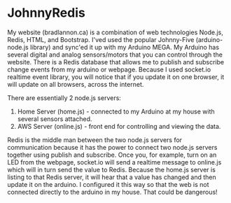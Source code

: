 # JohnnyRedis


My website (bradlannon.ca) is a combination of web technologies Node.js, Redis, HTML, and Bootstrap.  I'ved used the popular Johnny-Five (arduino-node.js library) and sync'ed it up with my Arduino MEGA. My Arduino has several digital and analog sensors/motors that you can control through the website.  There is a Redis database that allows me to publish and subscribe change events from my arduino or webpage.   Because I used socket.io realtime event library, you will notice that if you update it on one browser, it will update on all browsers, across the internet.

There are essentially 2 node.js servers:
1)  Home Server (home.js) - connected to my Arduino at my house with several sensors attached.
2)  AWS Server (online.js) - front end for controlling and viewing the data.


Redis is the middle man between the two node.js servers for communication because it has the power to connect two node.js servers together using publish and subscribe.  Once you, for example, turn on an LED from the webpage, socket.io will send a realtime message to online.js which will in turn send the value to Redis.  Because the home.js server is listing to that Redis server, it will hear that a value has changed and then update it on the arduino.  I configured it this way so that the web is not connected directly to the arduino in my house. That could be dangerous!

